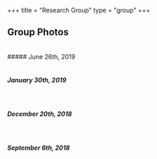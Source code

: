+++
title = "Research Group"
type = "group"
+++

## Group Photos
<br>
##### June 26th, 2019
<div class='image'>
<img src="/images/group_med.jpeg" class="img-responsive; width:40%;" alt="">
</div>
<br>

##### January 30th, 2019
<div class='image'>
<img src="/images/Group_photo_20190130_fix.jpg" class="img-responsive; width:40%;" alt="">
</div>
<br>

##### December 20th, 2018
<div class='image'>
<img src="/images/groupphoto_20181220_fix.jpg" class="img-responsive; width:40%;" alt="">
</div>
<br>

##### September 6th, 2018
<div class='image'>
<img src="/images/groupphoto.jpg" class="img-responsive; width:40%;" alt="">
</div>
<br>
